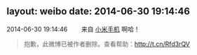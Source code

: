 layout: weibo
date: 2014-06-30 19:14:46
---
2014-06-30 19:14:46  &nbsp;&nbsp;&nbsp;&nbsp;&nbsp;&nbsp; 来自 <a href="http://app.weibo.com/t/feed/22zMnn" rel="nofollow">小米手机</a>
啊哈！
>  抱歉，此微博已被作者删除。查看帮助：http://t.cn/Rfd3rQV
